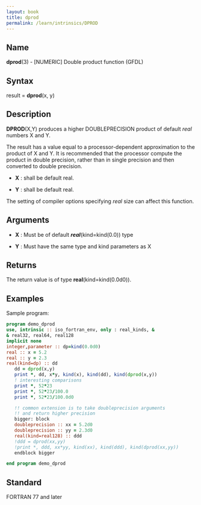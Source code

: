 ```yaml
---
layout: book
title: dprod
permalink: /learn/intrinsics/DPROD
---
```

## __Name__

__dprod__(3) - \[NUMERIC\] Double product function
(GFDL)

## __Syntax__

result = __dprod__(x, y)

## __Description__

__DPROD__(X,Y) produces a higher DOUBLEPRECISION product of default _real_
numbers X and Y.

The result has a value equal to a processor-dependent approximation to
the product of X and Y. It is recommended that the processor compute the
product in double precision, rather than in single precision and then
converted to double precision.

  - __X__
    : shall be default real.

  - __Y__
    : shall be default real.

The setting of compiler options specifying _real_ size can affect this
function.

## __Arguments__

  - __X__
    : Must be of default ___real___(kind=kind(0.0)) type

  - __Y__
    : Must have the same type and kind parameters as X

## __Returns__

The return value is of type __real__(kind=kind(0.0d0)).

## __Examples__

Sample program:

```fortran
program demo_dprod
use, intrinsic :: iso_fortran_env, only : real_kinds, &
& real32, real64, real128
implicit none
integer,parameter :: dp=kind(0.0d0)
real :: x = 5.2
real :: y = 2.3
real(kind=dp) :: dd
   dd = dprod(x,y)
   print *, dd, x*y, kind(x), kind(dd), kind(dprod(x,y))
   ! interesting comparisons
   print *, 52*23
   print *, 52*23/100.0
   print *, 52*23/100.0d0

   !! common extension is to take doubleprecision arguments
   !! and return higher precision
   bigger: block
   doubleprecision :: xx = 5.2d0
   doubleprecision :: yy = 2.3d0
   real(kind=real128) :: ddd
   !ddd = dprod(xx,yy)
   !print *, ddd, xx*yy, kind(xx), kind(ddd), kind(dprod(xx,yy))
   endblock bigger

end program demo_dprod
```

## __Standard__

FORTRAN 77 and later

